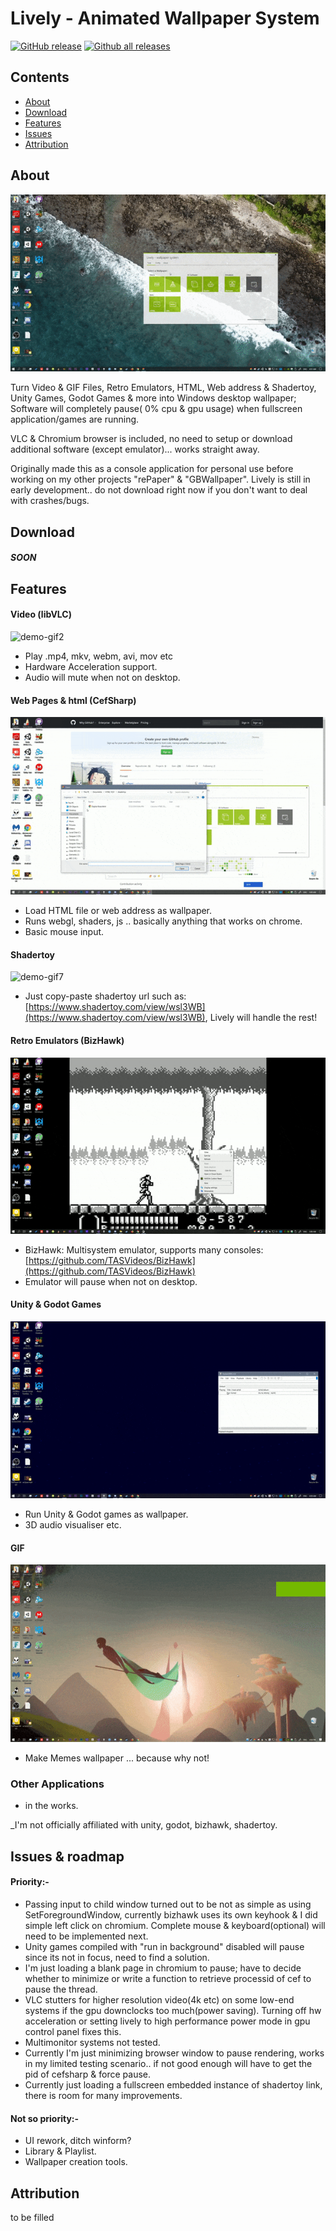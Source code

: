 

# Lively - Animated Wallpaper System
[![GitHub release](https://img.shields.io/github/release/rocksdanister/lively/all.svg)](https://github.com/rocksdanister/lively/releases)
[![Github all releases](https://img.shields.io/github/downloads/rocksdanister/lively/total.svg)](https://github.com/rocksdanister/lively/releases)

## Contents

- [About](#about)
- [Download](#download)
- [Features](#features)
- [Issues](#issues)
- [Attribution](#attribution)


## About
![demo-gif](/resources/sea.gif?raw=true "demo")

Turn  Video & GIF Files, Retro Emulators, HTML, Web address & Shadertoy, Unity Games, Godot Games & more into Windows desktop wallpaper; Software will completely pause( 0% cpu & gpu usage) when fullscreen application/games are running.

VLC & Chromium browser is included, no need to setup or download additional software (except emulator)... works straight away.

Originally made this as a console application for personal use before working on my other projects "rePaper" & "GBWallpaper". Lively is still in early development.. do not download right now if you don't want to deal with crashes/bugs.

## Download
##### SOON

## Features

#### Video (libVLC)
![demo-gif2](/resources/sea_extended.gif?raw=true "vlc") 
* Play .mp4, mkv, webm, avi, mov etc 
* Hardware Acceleration support.
* Audio will mute when not on desktop.
#### Web Pages & html (CefSharp)
![demo-gif3](/resources/html.gif?raw=true "html") 
* Load HTML file or web address as wallpaper.
* Runs webgl, shaders, js .. basically anything that works on chrome.
* Basic mouse input.
#### Shadertoy
![demo-gif7](/resources/shadertoy.gif?raw=true "htmlshadertoy") 
* Just copy-paste shadertoy url such as: [https://www.shadertoy.com/view/wsl3WB](https://www.shadertoy.com/view/wsl3WB), Lively will handle the rest!
#### Retro Emulators (BizHawk)
![demo-gif4](/resources/emulator.gif?raw=true "html") 
* BizHawk: Multisystem emulator, supports many consoles: [https://github.com/TASVideos/BizHawk](https://github.com/TASVideos/BizHawk)
* Emulator will pause when not on desktop.
#### Unity & Godot Games
![demo-gif5](/resources/unity.gif?raw=true "unity") 
* Run Unity & Godot games as wallpaper.
* 3D audio visualiser etc.
#### GIF
![demo-gif6](/resources/gif.gif?raw=true "gif") 
* Make Memes wallpaper ... because why not!

### Other Applications
* in the works.

_I'm not officially affiliated with unity, godot, bizhawk, shadertoy. 
## Issues & roadmap
#### Priority:-
* Passing input to child window turned out to be not as simple as using SetForegroundWindow, currently bizhawk uses its own keyhook & I did simple left click on chromium. Complete mouse & keyboard(optional) will need to be implemented next.
* Unity games compiled with "run in background" disabled will pause since its not in focus, need to find a solution.
* I'm just loading a blank page in chromium to pause; have to decide whether to minimize or write a function to retrieve processid of cef to pause the thread.
* VLC stutters for higher resolution video(4k etc) on some low-end systems if the gpu downclocks too much(power saving). Turning off hw acceleration or setting lively to high performance power mode in gpu control panel fixes this.
* Multimonitor systems not tested.
* Currently I'm just minimizing browser window to pause rendering, works in my limited testing scenario.. if not good enough will have to get the pid of cefsharp & force pause.
* Currently just loading a fullscreen embedded instance of shadertoy link, there is room for many improvements.
#### Not so priority:-
* UI rework, ditch winform?
* Library & Playlist.
* Wallpaper creation tools.

## Attribution
to be filled

